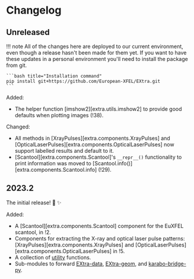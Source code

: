 <!-- Let's try to follow the naming guidelines here: https://keepachangelog.com/en/1.0.0/#how -->

# Changelog

## Unreleased

!!! note
    All of the changes here are deployed to our current environment, even though
    a release hasn't been made for them yet. If you want to have these updates
    in a personal environment you'll need to install the package from git.

    ```bash title="Installation command"
    pip install git+https://github.com/European-XFEL/EXtra.git
    ```

Added:

- The helper function [imshow2][extra.utils.imshow2] to provide good defaults when
  plotting images (!38).

Changed:

- All methods in [XrayPulses][extra.components.XrayPulses] and
  [OpticalLaserPulses][extra.components.OpticalLaserPulses] now support labelled results
  and default to it.
- [Scantool][extra.components.Scantool]'s `__repr__()` functionality to print
  information was moved to [Scantool.info()][extra.components.Scantool.info]
  (!29).

## 2023.2
The initial release! :tada: :sparkles:

Added:

- A [Scantool][extra.components.Scantool] component for the EuXFEL scantool, in !2.
- Components for extracting the X-ray and optical laser pulse patterns:
  [XrayPulses][extra.components.XrayPulses] and
  [OpticalLaserPulses][extra.components.OpticalLaserPulses] in !5.
- A collection of [utility](utilities.md) functions.
- Sub-modules to forward [EXtra-data](reading-data.md),
  [EXtra-geom](detector-geometry.md), and [karabo-bridge-py](karabo-bridge.md).
